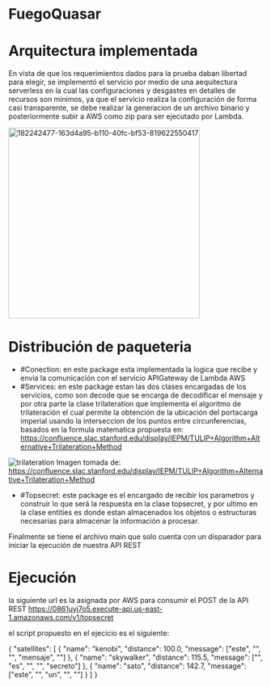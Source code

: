 # FuegoQuasar

# Arquitectura implementada

En vista de que los requerimientos dados para la prueba daban libertad para elegir, se implementó el servicio por medio de una aequitectura serverless en la cual las configuraciones y desgastes en detalles de recursos son minimos, ya que el servicio realiza la configuración de forma casi transparente, se debe realizar la generacion de un archivo binario y posteriormente subir a AWS como zip para ser ejecutado por Lambda.

<img width="378" alt="182242477-163d4a95-b110-40fc-bf53-819622550417" src="https://user-images.githubusercontent.com/14318998/182465005-04b4290f-adca-43f1-b102-d2d82c0e0d4b.png">

# Distribución de paqueteria

* #Conection: en este package esta implementada la logica que recibe y envia la comunicación con el servicio APIGateway de Lambda AWS
* #Services: en este package estan las dos clases encargadas de los servicios, como son decode que se encarga de decodificar el mensaje y por otra parte la clase      trilateration que implementa el algoritmo de trilateración el cual permite la obtención de la ubicación del portacarga imperial usando la interseccion de los puntos entre circunferencias, basados en la formula matematica propuesta en: https://confluence.slac.stanford.edu/display/IEPM/TULIP+Algorithm+Alternative+Trilateration+Method

![trilateration](https://user-images.githubusercontent.com/14318998/182245790-9063857e-9f5e-4c92-9ea8-04e480b93bc0.png)
Imagen tomada de: https://confluence.slac.stanford.edu/display/IEPM/TULIP+Algorithm+Alternative+Trilateration+Method 

* #Topsecret: este package es el encargado de recibir los parametros y construir lo que será la respuesta en la clase topsecret, y por ultimo en la clase entities es donde estan almacenados los objetos o estructuras necesarias para almacenar la información a procesar.

Finalmente se tiene el archivo main que solo cuenta con un disparador para iniciar la ejecución de nuestra API REST

# Ejecución

la siguiente url es la asignada por AWS para consumir el POST de la API REST 
https://0861uyj7o5.execute-api.us-east-1.amazonaws.com/v1/topsecret

el script propuesto en el ejecicio es el siguiente:

{
    "satellites": [
        {
            "name": "kenobi",
            "distance": 100.0,
            "message": ["este", "", "", "mensaje", ""]
        },
        {
            "name": "skywalker",
            "distance": 115.5,
            "message": ["", "es", "", "", "secreto"]
        },
        {
            "name": "sato",
            "distance": 142.7,
            "message": ["este", "", "un", "", ""]
        }
    ]
    }



